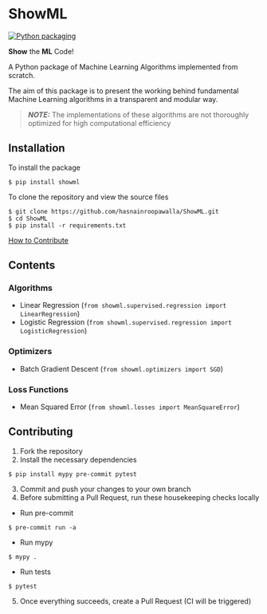 # ShowML

[![Python packaging](https://github.com/hasnainroopawalla/ShowML/actions/workflows/python_packaging.yml/badge.svg?branch=master)](https://github.com/hasnainroopawalla/ShowML/actions/workflows/python_packaging.yml)

**Show** the **ML** Code!

A Python package of Machine Learning Algorithms implemented from scratch.

The aim of this package is to present the working behind fundamental Machine Learning algorithms in a transparent and modular way.

> **_NOTE:_**  The implementations of these algorithms are not thoroughly optimized for high computational efficiency

## Installation

To install the package
```
$ pip install showml
```

To clone the repository and view the source files
```
$ git clone https://github.com/hasnainroopawalla/ShowML.git
$ cd ShowML
$ pip install -r requirements.txt
```

[How to Contribute](#contributing)
## Contents

### Algorithms
- Linear Regression (`from showml.supervised.regression import LinearRegression`)
- Logistic Regression (`from showml.supervised.regression import LogisticRegression`)

### Optimizers
- Batch Gradient Descent (`from showml.optimizers import SGD`)

### Loss Functions
- Mean Squared Error (`from showml.losses import MeanSquareError`)


## Contributing
1. Fork the repository
2. Install the necessary dependencies
```
$ pip install mypy pre-commit pytest
 ```
3. Commit and push your changes to your own branch
4. Before submitting a Pull Request, run these housekeeping checks locally
  - Run pre-commit
   ```
   $ pre-commit run -a
   ```
  - Run mypy
  ```
  $ mypy .
  ```
  - Run tests
  ```
  $ pytest
  ```
5. Once everything succeeds, create a Pull Request (CI will be triggered)
